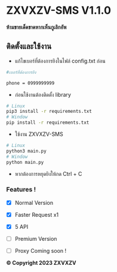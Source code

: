 # ZXVXZV-SMS V1.1.0
**ห้ามขายเด็ดขาดหากเห็นกูเลิกอัพ**


## ติดตั้งและใช้งาน
* แก้ไขเบอร์ที่ต้องการยิงในไฟล์ config.txt ก่อน
```bash
#เบอร์ที่ต้องการยิง

phone = 0999999999
```
* ก่อนใช้งานต้องติดตั้ง library
```bash
# Linux
pip3 install -r requirements.txt
# Window
pip install -r requirements.txt
```
* ใช้งาน ZXVXZV-SMS
```bash
# Linux
python3 main.py
# Window
python main.py
```
* หากต้องการหยุดยิงให้กด Ctrl + C
### Features !
- [x] Normal Version
- [x] Faster Request x1
- [x] 5 API
- [ ] Premium Version
- [ ] Proxy Coming soon !



**© Copyright 2023 ZXVXZV**
